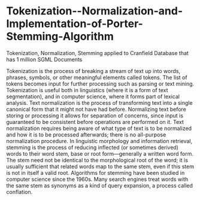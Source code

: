 # Tokenization--Normalization-and-Implementation-of-Porter-Stemming-Algorithm
Tokenization, Normalization, Stemming applied to Cranfield Database that has 1 million SGML Documents

 Tokenization is the process of breaking a stream of text up into words, phrases, symbols, or other meaningful elements called tokens. The list of tokens becomes input for further processing such as parsing or text mining. Tokenization is useful both in linguistics (where it is a form of text segmentation), and in computer science, where it forms part of lexical analysis.
 Text normalization is the process of transforming text into a single canonical form that it might not have had before. Normalizing text before storing or processing it allows for separation of concerns, since input is guaranteed to be consistent before operations are performed on it. Text normalization requires being aware of what type of text is to be normalized and how it is to be processed afterwards; there is no all-purpose normalization procedure.
 In linguistic morphology and information retrieval, stemming is the process of reducing inflected (or sometimes derived) words to their word stem, base or root form—generally a written word form. The stem need not be identical to the morphological root of the word; it is usually sufficient that related words map to the same stem, even if this stem is not in itself a valid root. Algorithms for stemming have been studied in computer science since the 1960s. 
 Many search engines treat words with the same stem as synonyms as a kind of query expansion, a process called conflation.
